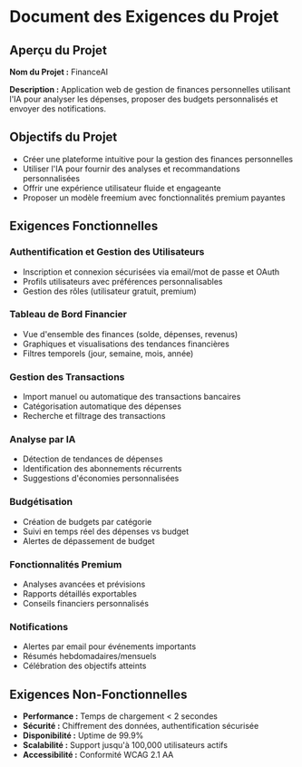 # Document des Exigences du Projet

## Aperçu du Projet

**Nom du Projet :** FinanceAI

**Description :** Application web de gestion de finances personnelles utilisant l'IA pour analyser les dépenses, proposer des budgets personnalisés et envoyer des notifications.

## Objectifs du Projet

- Créer une plateforme intuitive pour la gestion des finances personnelles
- Utiliser l'IA pour fournir des analyses et recommandations personnalisées
- Offrir une expérience utilisateur fluide et engageante
- Proposer un modèle freemium avec fonctionnalités premium payantes


## Exigences Fonctionnelles

### Authentification et Gestion des Utilisateurs

- Inscription et connexion sécurisées via email/mot de passe et OAuth
- Profils utilisateurs avec préférences personnalisables
- Gestion des rôles (utilisateur gratuit, premium)


### Tableau de Bord Financier

- Vue d'ensemble des finances (solde, dépenses, revenus)
- Graphiques et visualisations des tendances financières
- Filtres temporels (jour, semaine, mois, année)


### Gestion des Transactions

- Import manuel ou automatique des transactions bancaires
- Catégorisation automatique des dépenses
- Recherche et filtrage des transactions


### Analyse par IA

- Détection de tendances de dépenses
- Identification des abonnements récurrents
- Suggestions d'économies personnalisées


### Budgétisation

- Création de budgets par catégorie
- Suivi en temps réel des dépenses vs budget
- Alertes de dépassement de budget


### Fonctionnalités Premium

- Analyses avancées et prévisions
- Rapports détaillés exportables
- Conseils financiers personnalisés


### Notifications

- Alertes par email pour événements importants
- Résumés hebdomadaires/mensuels
- Célébration des objectifs atteints


## Exigences Non-Fonctionnelles

- **Performance :** Temps de chargement < 2 secondes
- **Sécurité :** Chiffrement des données, authentification sécurisée
- **Disponibilité :** Uptime de 99.9%
- **Scalabilité :** Support jusqu'à 100,000 utilisateurs actifs
- **Accessibilité :** Conformité WCAG 2.1 AA 